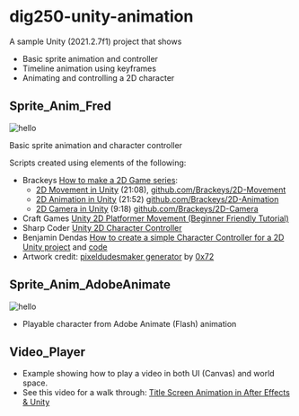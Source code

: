 
# dig250-unity-animation


A sample Unity (2021.2.7f1) project that shows

- Basic sprite animation and controller
- Timeline animation using keyframes
- Animating and controlling a 2D character





## Sprite_Anim_Fred

![hello](Assets/Sprite_Anim_Fred/Textures/fred-cinemachine-2.gif)

Basic sprite animation and character controller


Scripts created using elements of the following:
- Brackeys [How to make a 2D Game series](https://www.youtube.com/playlist?list=PLPV2KyIb3jR6TFcFuzI2bB7TMNIIBpKMQ):
    - [2D Movement in Unity](https://www.youtube.com/watch?v=dwcT-Dch0bA&list=PLPV2KyIb3jR6TFcFuzI2bB7TMNIIBpKMQ&index=3) (21:08), [github.com/Brackeys/2D-Movement](https://github.com/Brackeys/2D-Movement)
    - [2D Animation in Unity](https://www.youtube.com/watch?v=hkaysu1Z-N8&list=PLPV2KyIb3jR6TFcFuzI2bB7TMNIIBpKMQ&index=4) (21:52) [github.com/Brackeys/2D-Animation](https://github.com/Brackeys/2D-Animation)
    - [2D Camera in Unity](https://www.youtube.com/watch?v=2jTY11Am0Ig&list=PLPV2KyIb3jR6TFcFuzI2bB7TMNIIBpKMQ&index=5) (9:18) [github.com/Brackeys/2D-Camera](https://github.com/Brackeys/2D-Camera)
- Craft Games [Unity 2D Platformer Movement (Beginner Friendly Tutorial)](https://craftgames.co/unity-2d-platformer-movement/)
- Sharp Coder [Unity 2D Character Controller](https://sharpcoderblog.com/blog/2d-platformer-character-controller)
- Benjamin Dendas [How to create a simple Character Controller for a 2D Unity project](https://medium.com/@benjamindendas/how-to-create-a-simple-character-controller-for-a-2d-unity-project-334221b6ecf3) and [code](https://github.com/BenjaminDendas/mini2d)
- Artwork credit: [pixeldudesmaker generator](https://0x72.itch.io/pixeldudesmaker) by [0x72](https://0x72.itch.io/)



## Sprite_Anim_AdobeAnimate

![hello](Assets/Sprite_Anim_AdobeAnimate_Bilbo/screenshot.png)

- Playable character from Adobe Animate (Flash) animation




## Video_Player

- Example showing how to play a video in both UI (Canvas) and world space.
- See this video for a walk through: [Title Screen Animation in After Effects & Unity](https://youtu.be/TB9Rrq60t5E?t=1268)
